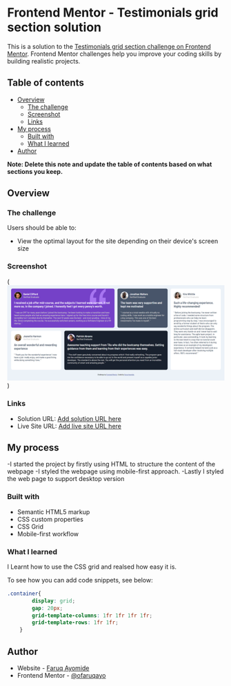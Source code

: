 # Frontend Mentor - Testimonials grid section solution

This is a solution to the [Testimonials grid section challenge on Frontend Mentor](https://www.frontendmentor.io/challenges/testimonials-grid-section-Nnw6J7Un7). Frontend Mentor challenges help you improve your coding skills by building realistic projects. 

## Table of contents

- [Overview](#overview)
  - [The challenge](#the-challenge)
  - [Screenshot](#screenshot)
  - [Links](#links)
- [My process](#my-process)
  - [Built with](#built-with)
  - [What I learned](#what-i-learned)
- [Author](#author)

**Note: Delete this note and update the table of contents based on what sections you keep.**

## Overview

### The challenge

Users should be able to:

- View the optimal layout for the site depending on their device's screen size

### Screenshot
(![screenshot](screenshot.png))

### Links

- Solution URL: [Add solution URL here](https://github.com/ofaruqayo/html-css-testimonial-grid)
- Live Site URL: [Add live site URL here](https://ofaruqayo.github.io/html-css-testimonial-grid/)

## My process
-I started the project by firstly using HTML to structure the content of the webpage
-I styled the webpage using mobile-first approach.
-Lastly I styled the web page to support desktop version
### Built with

- Semantic HTML5 markup
- CSS custom properties
- CSS Grid
- Mobile-first workflow

### What I learned

I Learnt how to use the CSS grid and realsed how easy it is.

To see how you can add code snippets, see below:

```css
.container{
        display: grid;
        gap: 20px;
        grid-template-columns: 1fr 1fr 1fr 1fr;
        grid-template-rows: 1fr 1fr;
    }
```

## Author

- Website - [Faruq Ayomide](https://ofaruqayo.github.io/personal-website-html-css/)
- Frontend Mentor - [@ofaruqayo](https://www.frontendmentor.io/profile/ofaruqayo)
